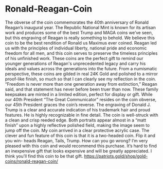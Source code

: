 # Ronald-Reagan-Coin
The obverse of the coin commemorates the 40th anniversary of Ronald Reagan’s inaugural year. The Republic National Mint is known for its artisan work and produces some of the best Trump and MAGA coins we’ve seen, but this engraving of Reagan is really something to behold. We believe this coin to be the best rendition of Ronald us Maximus ever coined. Reagan led us with the principles of individual liberty, national pride and economic freedom for all men, and this coin serves to preserve the timeless principles of his unfinished work. These coins are the perfect gift to remind our younger generations of Reagan's unprecedented legacy and carry his ideals and values across the generations into the future. From a numismatic perspective, these coins are gilded in real 24K Gold and polished to a mirror proof-like finish, so much so that I can clearly see my reflection in the coin. “Freedom is never more than one generation away from extinction,” Reagan said, and that statement has never before been truer than now. These family keepsakes are minted in a limited edition, perfect for display or gift. While our 40th President “The Great Communicator” resides on the coin obverse, our 45th President graces the coin’s reverse. The engraving of Donald J. Trump is a clear and accurate indication of his trademark hair and proud features. He is highly recognizable in fine detail. The coin is well-struck with a clean and crisp reeded edge. Both portraits appear almost in a “matt finish” upon a highly reflective polished field, making the image seem to jump off the coin. My coin arrived in a clear protective acrylic case. The clever and fun feature of this coin is that it is a two-headed coin. Flip it and you win- heads Reagan, Tails, Trump. How can you go wrong? I’m very pleased with this coin and would recommend this purchase. It’s hard to find an inexpensive gift that looks expensive and will be greatly appreciated. I think you’ll find this coin to be that gift.
https://patriots.gold/shop/gold-coins/ronald-reagan-coin/  

